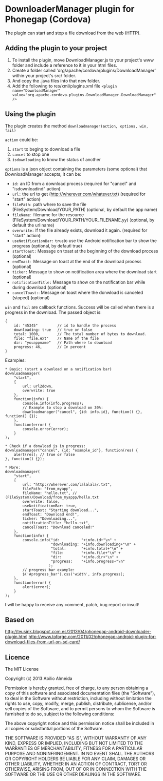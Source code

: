 # DownloaderManager plugin for Phonegap (Cordova) #

The plugin can start and stop a file download from the web (HTTP).

## Adding the plugin to your project ##

1. To install the plugin, move DownloadManager.js to your project's www folder and include a reference to it in your html files. 
2. Create a folder called 'org/apache/cordova/plugins/DownloadManager' within your project's src/ folder.
3. And copy the .java files into that new folder.
4. Add the following to res/xml/plugins.xml file `<plugin name="DownloadManager" value="org.apache.cordova.plugins.DownloadManager.DownloadManager" />`

## Using the plugin ## 

The plugin creates the method `downloadmanager(action, options, win, fail)`

`action` could be: 
1. `start` to beging to download a file
2. `cancel` to stop one
3. `isdownloading` to know the status of another

`options` is a json object containing the parameters (some optional) that DownloadManager accepts, it can be:

* `id:` an ID from a download process (required for "cancel" and "isdownloadind" action)
* `url:` the url to get (http://wherever.com/whatever.txt) (required for "start" action)
* `filePath:` path where to save the file (FileSystem/Download/YOUR_PATH) (optional, by default the app name)
* `fileName:` filename for the resource (FileSystem/Download/YOUR_PATH/YOUR_FILENAME.yy) (optional, by default the url name)
* `overwrite:` If the file already exists, download it again. (required for "start" action)
* `useNotificationBar:` `true`to use the Android notification bar to show the progress (optional, by defautl true)
* `startToast:` Message on toast at the beginning of the download process (optional)
* `endToast:` Message on toast at the end of the download process (optional)  
* `ticker:` Message to show on notification area where the download start (optional) 
* `notificationTitle:` Message to show on the notification bar while during download (optional)
* `cancelToast:`: Message on toast where the donwload is canceled (stoped) (optional)
 
`win` and `fail` are callback functions. Success will be called when there is a progress in the download. The passed object is:

    {
    	id: "45345"			// id to handle the process
    	downloading: true 	// true or false 
    	total: 1000,      	// The total number of bytes to download.
    	file: "file.ext"  	// Name of the file
    	dir: "youappname"	// Path where to download
        progress: 46,     	// In percent
    }

Examples:
	
	* Basic: (start a download on a notification bar)
    downloadmanager(
		"start",
		{
			url: url2down,
			overwrite: true
		},
		function(info) {
			console.info(info.progress);
			// Example to stop a download on 30%:
			downloadmanager("cancel", {id: info.id}, function() {}, function() {});
		},
		function(error) {
			console.error(error);
		}
	);

	* Check if a donwload is in progress:
	downloadmanager("cancel", {id: "example_id"}, function(res) {
		alert(res); // true or false
	}, function() {});

	* More:
	downloadmanager(
		"start",
		{
			url: "http://wherever.com/lalalala/.txt",
			filePath: "from_myapp",
			fileName: "hello.txt", // (FileSystem)/Download/from_myappp/hello.txt
			overwrite: false,
			useNotificationBar: true,
			startToast: "Starting download...",
			endToast: "Download end!",
			ticker: "Downloading...",
			notificationTitle: "hello.txt",
			cancelToast: "Download canceled!"
		},
		function(info) {
			console.info("id:          "+info.id+"\n" +
						 "downloading: "+info.downloading+"\n" +
						 "total:       "+info.total+"\n" +
						 "file:        "+info.file+"\n" +
						 "dir:         "+info.dir+"\n" +
						 "progress:    "+info.progress+"\n"
						);
			// progress bar example:
			$('#progress_bar').css('width', info.progress);
		},
		function(error) {
			alert(error);
		}
	);

	
I will be happy to receive any comment, patch,  bug report or insult!


## Based on ##

http://teusink.blogspot.com.es/2013/04/phonegap-android-downloader-plugin.html
http://www.toforge.com/2011/02/phonegap-android-plugin-for-download-files-from-url-on-sd-card/

## Licence ##

The MIT License

Copyright (c) 2013 Abilio Almeida

Permission is hereby granted, free of charge, to any person obtaining a copy of this software and associated documentation files (the "Software"), to deal in the Software without restriction, including without limitation the rights to use, copy, modify, merge, publish, distribute, sublicense, and/or sell copies of the Software, and to permit persons to whom the Software is furnished to do so, subject to the following conditions:

The above copyright notice and this permission notice shall be included in all copies or substantial portions of the Software.

THE SOFTWARE IS PROVIDED "AS IS", WITHOUT WARRANTY OF ANY KIND, EXPRESS OR IMPLIED, INCLUDING BUT NOT LIMITED TO THE WARRANTIES OF MERCHANTABILITY, FITNESS FOR A PARTICULAR PURPOSE AND NONINFRINGEMENT. IN NO EVENT SHALL THE AUTHORS OR COPYRIGHT HOLDERS BE LIABLE FOR ANY CLAIM, DAMAGES OR OTHER LIABILITY, WHETHER IN AN ACTION OF CONTRACT, TORT OR OTHERWISE, ARISING FROM, OUT OF OR IN CONNECTION WITH THE SOFTWARE OR THE USE OR OTHER DEALINGS IN THE SOFTWARE.